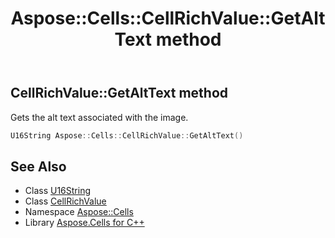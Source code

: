 ﻿---
title: Aspose::Cells::CellRichValue::GetAltText method
linktitle: GetAltText
second_title: Aspose.Cells for C++ API Reference
description: 'Aspose::Cells::CellRichValue::GetAltText method. Gets the alt text associated with the image in C++.'
type: docs
weight: 800
url: /cpp/aspose.cells/cellrichvalue/getalttext/
---
## CellRichValue::GetAltText method


Gets the alt text associated with the image.

```cpp
U16String Aspose::Cells::CellRichValue::GetAltText()
```

## See Also

* Class [U16String](../../u16string/)
* Class [CellRichValue](../)
* Namespace [Aspose::Cells](../../)
* Library [Aspose.Cells for C++](../../../)
